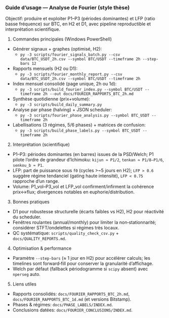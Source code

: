 ### Guide d’usage — Analyse de Fourier (style thèse)

Objectif: produire et exploiter P1–P3 (périodes dominantes) et LFP (ratio basse fréquence) sur BTC, en H2 et D1, avec pipeline reproductible et interprétation scientifique.

1) Commandes principales (Windows PowerShell)
- Générer signaux + graphes (optimisé, H2):
  - `py -3 scripts/fourier_signals_batch.py --csv data/BTC_USDT_2h.csv --symbol BTC/USDT --timeframe 2h --step-bars 12`
- Rapports mensuels (H2 ou D1):
  - `py -3 scripts/fourier_monthly_report.py --csv data/BTC_USDT_2h.csv --symbol BTC/USDT --timeframe 2h`
- Index mensuel consolidé (page unique, 2h ou 1d):
  - `py -3 scripts/build_fourier_index.py --symbol BTC/USDT --timeframe 2h --out docs/FOURIER_RAPPORTS_BTC_2h.md`
- Synthèse quotidienne (prix+volume):
  - `py -3 scripts/build_daily_summary.py`
- Analyse par phase (halving) + JSON scheduler:
  - `py -3 scripts/fourier_phase_analysis.py --symbol BTC_USDT --timeframe 2h`
- Labellisations (3 régimes, 5/6 phases) + matrices de confusion:
  - `py -3 scripts/build_phase_labels.py --symbol BTC_USDT --timeframe 2h`

2) Interprétation (scientifique)
- P1–P3: périodes dominantes (en barres) issues de la PSD/Welch; P1 pilote l’ordre de grandeur d’Ichimoku: `kijun ≈ P1/2`, `tenkan ≈ P1/8–P1/6`, `senkou_b ≈ P1`.
- LFP: part de puissance sous `f0` (cycles >~5 jours en H2); `LFP > 0.6` suggère régime tendanciel (gating haute intensité), `LFP < 0.75` rapproche d’un range.
- Volume: P1_vol–P3_vol et LFP_vol confirment/infirment la cohérence prix↔flux; divergences notables en euphorie/distribution.

3) Bonnes pratiques
- D1 pour robustesse structurelle (écarts faibles vs H2), H2 pour réactivité du scheduler.
- Fenêtres roulantes (annual/monthly) pour limiter la non‑stationnarité; considérer STFT/ondelettes si régimes très locaux.
- QC systématique: `scripts/quality_check_csv.py` + `docs/QUALITY_REPORTS.md`.

4) Optimisation & performance
- Paramètre `--step-bars` (≈ 1 jour en H2) pour accélérer calculs; les timelines sont forward‑fill pour conserver la granularité d’affichage.
- Welch par défaut (fallback périodogramme si `scipy` absent) avec `nperseg` auto.

5) Liens utiles
- Rapports consolidés: `docs/FOURIER_RAPPORTS_BTC_2h.md`, `docs/FOURIER_RAPPORTS_BTC_1d.md` (et versions Bitstamp).
- Phases & régimes: `docs/PHASE_LABELS/INDEX.md`.
- Conclusions datées: `docs/FOURIER_CONCLUSIONS/INDEX.md`.

